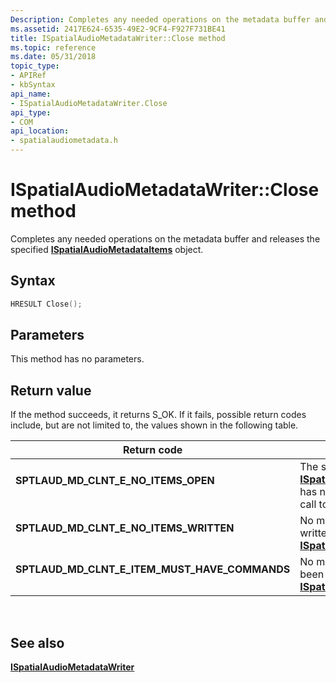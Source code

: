 ```yaml
---
Description: Completes any needed operations on the metadata buffer and releases the specified ISpatialAudioMetadataItems object.
ms.assetid: 2417E624-6535-49E2-9CF4-F927F731BE41
title: ISpatialAudioMetadataWriter::Close method
ms.topic: reference
ms.date: 05/31/2018
topic_type: 
- APIRef
- kbSyntax
api_name: 
- ISpatialAudioMetadataWriter.Close
api_type: 
- COM
api_location: 
- spatialaudiometadata.h
---
```


# ISpatialAudioMetadataWriter::Close method

Completes any needed operations on the metadata buffer and releases the specified [**ISpatialAudioMetadataItems**](/windows/desktop/api/SpatialAudioMetadata/nn-spatialaudiometadata-ispatialaudiometadataitems) object.

## Syntax


```C++
HRESULT Close();
```



## Parameters

This method has no parameters.

## Return value

If the method succeeds, it returns S\_OK. If it fails, possible return codes include, but are not limited to, the values shown in the following table.



| Return code                                                                                                                     | Description                                                                                                                                                                   |
|---------------------------------------------------------------------------------------------------------------------------------|-------------------------------------------------------------------------------------------------------------------------------------------------------------------------------|
| <dl> <dt>**SPTLAUD\_MD\_CLNT\_E\_NO\_ITEMS\_OPEN**</dt> </dl>            | The supplied [**ISpatialAudioMetadataItems**](/windows/desktop/api/SpatialAudioMetadata/nn-spatialaudiometadata-ispatialaudiometadataitems) has not been opened with a call to [**Open**](/windows/desktop/api/SpatialAudioMetadata/nf-spatialaudiometadata-ispatialaudiometadatawriter-open).<br/> |
| <dl> <dt>**SPTLAUD\_MD\_CLNT\_E\_NO\_ITEMS\_WRITTEN**</dt> </dl>         | No metadata items have been written to the supplied [**ISpatialAudioMetadataItems**](/windows/desktop/api/SpatialAudioMetadata/nn-spatialaudiometadata-ispatialaudiometadataitems).<br/>                                              |
| <dl> <dt>**SPTLAUD\_MD\_CLNT\_E\_ITEM\_MUST\_HAVE\_COMMANDS**</dt> </dl> | No metadata commands have been written to the supplied [**ISpatialAudioMetadataItems**](/windows/desktop/api/SpatialAudioMetadata/nn-spatialaudiometadata-ispatialaudiometadataitems).<br/>                                           |



 

## See also

<dl> <dt>

[**ISpatialAudioMetadataWriter**](/windows/desktop/api/SpatialAudioMetadata/nn-spatialaudiometadata-ispatialaudiometadatawriter)
</dt> </dl>

 

 




